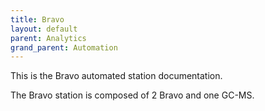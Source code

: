 ```yaml
---
title: Bravo
layout: default
parent: Analytics
grand_parent: Automation
---
```


This is the Bravo automated station documentation.

The Bravo station is composed of 2 Bravo and one GC-MS.
